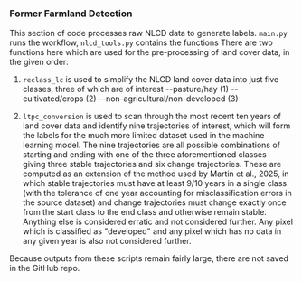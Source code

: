 <h3> Former Farmland Detection</h3>

This section of code processes raw NLCD data to generate labels. `main.py` runs the workflow, `nlcd_tools.py` contains the functions
There are two functions here which are used for the pre-processing of land cover data, in the given order:

1. `reclass_lc` is used to simplify the NLCD land cover data into just five classes, three of which are of interest
--pasture/hay (1)
--cultivated/crops (2)
--non-agricultural/non-developed (3)

2. `ltpc_conversion` is used to scan through the most recent ten years of land cover data and identify nine trajectories of interest, which will form the labels for the much more limited dataset used in the machine learning model. The nine trajectories are all possible combinations of starting and ending with one of the three aforementioned classes - giving three stable trajectories and six change trajectories. These are computed as an extension of the method used by Martin et al., 2025, in which stable trajectories must have at least 9/10 years in a single class (with the tolerance of one year accounting for misclassification errors in the source dataset) and change trajectories must change exactly once from the start class to the end class and otherwise remain stable. Anything else is considered erratic and not considered further. Any pixel which is classified as "developed" and any pixel which has no data in any given year is also not considered further.

Because outputs from these scripts remain fairly large, there are not saved in the GitHub repo.